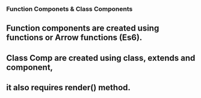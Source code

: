 ### Function Componets & Class Components

<!-- function Comp -->

## Function components are created using functions or Arrow functions (Es6).

<!-- Class Comp -->

## Class Comp are created using class, extends and component,

## it also requires render() method.

<!-- Thank You -->
